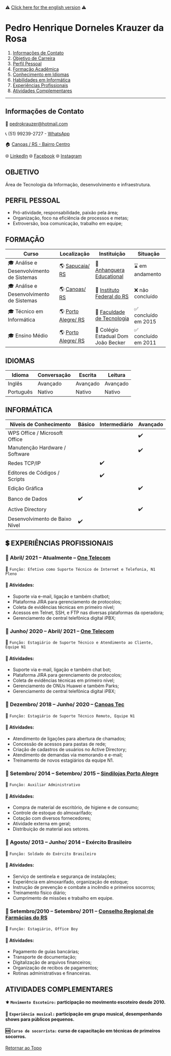:warning: [Click here for the english version](https://github.com/PedroKrauzer/curriculo/wiki/Resume) :warning:

# Pedro Henrique Dorneles Krauzer da Rosa
1. [Informações de Contato](https://github.com/KrauzerPH94/curriculo/blob/main/README.md#informa%C3%A7%C3%B5es-de-contato)
1. [Objetivo de Carreira](https://github.com/KrauzerPH94/curriculo?fbclid=IwAR2nf9ek4ATU02XdFDgBm9FUmdDXIGAjJOLLoE1x08D6SQkiw5Eq5FVNemQ#objetivo)
1. [Perfil Pessoal](https://github.com/KrauzerPH94/curriculo?fbclid=IwAR2nf9ek4ATU02XdFDgBm9FUmdDXIGAjJOLLoE1x08D6SQkiw5Eq5FVNemQ#perfil-pessoal)
1. [Formação Acadêmica](https://github.com/KrauzerPH94/curriculo?fbclid=IwAR2nf9ek4ATU02XdFDgBm9FUmdDXIGAjJOLLoE1x08D6SQkiw5Eq5FVNemQ#forma%C3%A7%C3%A3o)
1. [Conhecimento em Idiomas](https://github.com/KrauzerPH94/curriculo?fbclid=IwAR2nf9ek4ATU02XdFDgBm9FUmdDXIGAjJOLLoE1x08D6SQkiw5Eq5FVNemQ#idiomas)
1. [Habilidades em Informática](https://github.com/KrauzerPH94/curriculo?fbclid=IwAR2nf9ek4ATU02XdFDgBm9FUmdDXIGAjJOLLoE1x08D6SQkiw5Eq5FVNemQ#inform%C3%A1tica)
1. [Experiências Profissionais](https://github.com/KrauzerPH94/curriculo?fbclid=IwAR2nf9ek4ATU02XdFDgBm9FUmdDXIGAjJOLLoE1x08D6SQkiw5Eq5FVNemQ#heavy_dollar_sign-experi%C3%AAncias-profissionais)
1. [Atividades Complementares](https://github.com/KrauzerPH94/curriculo?fbclid=IwAR2nf9ek4ATU02XdFDgBm9FUmdDXIGAjJOLLoE1x08D6SQkiw5Eq5FVNemQ#atividades-complementares)
---

## Informações de Contato
:e-mail: pedrokrauzer@hotmail.com

:telephone_receiver: (51) 99239-2727 - [WhatsApp](https://api.whatsapp.com/send?phone=5551992392727)

:house: [Canoas / RS - Bairro Centro](https://bit.ly/2VmU7mI)

:globe_with_meridians: [LinkedIn](https://www.linkedin.com/in/pedro-krauzer-51103a101/) :globe_with_meridians: [Facebook](https://www.facebook.com/pedro.krauzer) :globe_with_meridians: [Instagram](https://www.instagram.com/kraauzer/?hl=pt-br)

## OBJETIVO
Área de Tecnologia da Informação, desenvolvimento e infraestrutura.

## PERFIL PESSOAL
- Pró-atividade, responsabilidade, paixão pela área;
- Organização, foco na eficiência de processos e metas;
- Extroversão, boa comunicação, trabalho em equipe;

## FORMAÇÃO

| Curso | Localização | Instituição | Situação |
| ----- | ----------- | ----------- | -------- |
| :mortar_board: Análise e Desenvolvimento de Sistemas | :earth_americas: [Sapucaia/ RS](https://bit.ly/3rHedUV) | :school: [Anhanguera Educational](https://www.anhanguera.com/) | :hourglass: em andamento |
| :mortar_board: Análise e Desenvolvimento de Sistemas | :earth_americas: [Canoas/ RS](https://bit.ly/2VmU7mI) | :school: [Instituto Federal do RS](https://ifrs.edu.br/) | :x: não concluído |
| :mortar_board: Técnico em Informática | :earth_americas: [Porto Alegre/ RS](https://bit.ly/3rIyh9J) | :school: [Faculdade de Tecnologia](https://www.ftec.com.br/porto-alegre/) | :white_check_mark: concluído em 2015 |
| :mortar_board: Ensino Médio | :earth_americas: [Porto Alegre/ RS](https://bit.ly/3rIyh9J) | :school: Colégio Estadual Dom João Becker | :white_check_mark: concluído em 2011 |

## IDIOMAS
| Idioma | Conversação | Escrita | Leitura | 
| ------ | ----------- | ------- | ------- |
| Inglês | Avançado | Avançado | Avançado |
| Português | Nativo | Nativo | Nativo |

## INFORMÁTICA
| Níveis de Conhecimento | Básico | Intermediário | Avançado |
| ---------------------- | ------ | ------------- | -------- |
| WPS Office / Microsoft Office  |        |               | :heavy_check_mark: |
| Manutenção Hardware / Software |        |               | :heavy_check_mark: |
| Redes TCP/IP                   |        | :heavy_check_mark: |               |
| Editores de Códigos / Scripts  |        | :heavy_check_mark: |               |
| Edição Gráfica                 |        |               | :heavy_check_mark: |
| Banco de Dados                 | :heavy_check_mark: |   |                    |
| Active Directory               |        |               | :heavy_check_mark: |
| Desenvolvimento de Baixo Nível | :heavy_check_mark: |                        |

## :heavy_dollar_sign: EXPERIÊNCIAS PROFISSIONAIS
### :office: Abril/ 2021 – Atualmente – [One Telecom](https://www.onetelecom.net.br/)
:briefcase: ``Função: Efetivo como Suporte Técnico de Internet e Telefonia, N1 Pleno``
#### :pushpin: Atividades:
- Suporte via e-mail, ligação e também chatbot;
- Plataforma JIRA para gerenciamento de protocolos;
- Coleta de evidências técnicas em primeiro nível;
- Acessos em Telnet, SSH, e FTP nas diversas plataformas da operadora;
- Gerenciamento de central telefônica digital iPBX;

### :office: Junho/ 2020 – Abril/ 2021 – [One Telecom](https://www.onetelecom.net.br/)
:briefcase: ``Função: Estagiário de Suporte Técnico e Atendimento ao Cliente, Equipe N1``
#### :pushpin: Atividades:
- Suporte via e-mail, ligação e também chat bot;
- Plataforma JIRA para gerenciamento de protocolos;
- Coleta de evidências técnicas em primeiro nível;
- Gerenciamento de ONUs Huawei e também Parks;
- Gerenciamento de central telefônica digital iPBX;

### :office: Dezembro/ 2018 – Junho/ 2020 – [Canoas Tec](http://canoastec.rs.gov.br/site/)
:briefcase: ``Função: Estagiário de Suporte Técnico Remoto, Equipe N1``
#### :pushpin: Atividades:
- Atendimento de ligações para abertura de chamados;
- Concessão de acessos para pastas de rede;
- Criação de cadastros de usuários no Active Directory;
- Atendimento de demandas via memorando e e-mail;
- Treinamento de novos estagiários da equipe N1.

### :office: Setembro/ 2014 – Setembro/ 2015 – [Sindilojas Porto Alegre](https://sindilojaspoa.com.br/)
:briefcase: ``Função: Auxiliar Administrativo``
#### :pushpin: Atividades:
- Compra de material de escritório, de higiene e de consumo;
- Controle de estoque do almoxarifado;
- Cotação com diversos fornecedores;
- Atividade externa em geral;
- Distribuição de material aos setores.

### :office: Agosto/ 2013 – Junho/ 2014 – Exército Brasileiro
:briefcase: ``Função: Soldado do Exército Brasileiro``
#### :pushpin: Atividades:
- Serviço de sentinela e segurança de instalações;
- Experiência em almoxarifado, organização de estoque;
- Instrução de prevenção e combate a incêndio e primeiros socorros;
- Treinamento físico diário;
- Cumprimento de missões e trabalho em equipe.

### :office: Setembro/2010 – Setembro/ 2011 – [Conselho Regional de Farmácias do RS](https://www.crfrs.org.br/)
:briefcase: ``Função: Estagiário, Office Boy``
#### :pushpin: Atividades:
- Pagamento de guias bancárias;
- Transporte de documentação;
- Digitalização de arquivos financeiros;
- Organização de recibos de pagamentos;
- Rotinas administrativas e financeiras.

## ATIVIDADES COMPLEMENTARES
#### :fleur_de_lis: ``Movimento Escoteiro:`` participação no movimento escoteiro desde 2010.
#### :musical_note: ``Experiência musical:`` participação em grupo musical, desempenhando shows para públicos pequenos.
#### :sos: ``Curso de socorrista:`` curso de capacitação em técnicas de primeiros socorros.

[Retornar ao Topo](https://github.com/PedroKrauzer/curriculo#pedro-henrique-dorneles-krauzer-da-rosa)
